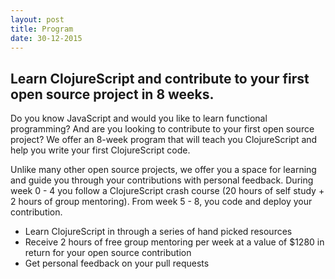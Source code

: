 ```yaml
---
layout: post
title: Program
date: 30-12-2015
---
```

## Learn ClojureScript and contribute to your first open source project in 8 weeks. 

Do you know JavaScript and would you like to learn functional programming? And are you looking to contribute to your first open source project? We offer an 8-week program that will teach you ClojureScript and help you write your first ClojureScript code. 

Unlike many other open source projects, we offer you a space for learning and guide you through your contributions with personal feedback. During week 0 - 4 you follow a ClojureScript crash course (20 hours of self study + 2 hours of group mentoring). From week 5 - 8, you code and deploy your contribution. 

- Learn ClojureScript in through a series of hand picked resources
- Receive 2 hours of free group mentoring per week at a value of $1280 in return for your open source contribution
- Get personal feedback on your pull requests